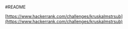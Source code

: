 #README

[https://www.hackerrank.com/challenges/kruskalmstrsub](https://www.hackerrank.com/challenges/kruskalmstrsub)
